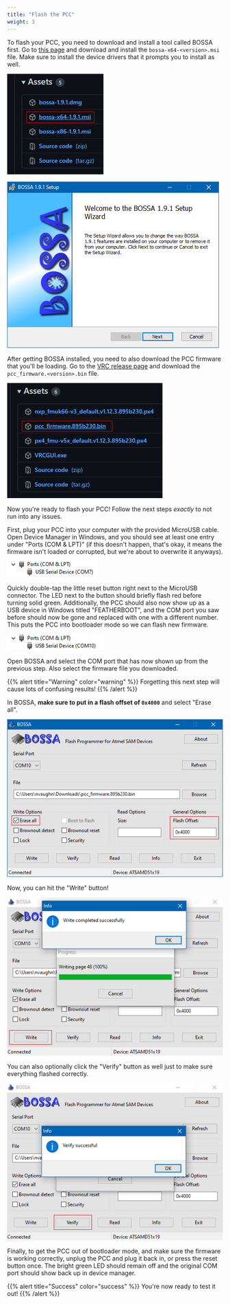 ```yaml
---
title: "Flash the PCC"
weight: 3
---
```


To flash your PCC, you need to download and install a tool called BOSSA first.
Go to [this page](https://github.com/shumatech/BOSSA/releases/) and download and install
the `bossa-x64-<version>.msi` file. Make sure to install the device drivers
that it prompts you to install as well.

![Download this installer file](2022-05-12-07-12-10.png)

![Run through the setup wizard](2022-05-12-07-12-59.png)

After getting BOSSA installed, you need to also download the PCC firmware that you'll
be loading. Go to the
[VRC release page](https://github.com/bellflight/VRC-2022/releases/tag/stable)
and download the `pcc_firmware.<version>.bin` file.

![Download this firmware file](2022-05-12-07-14-49.png)

Now you're ready to flash your PCC! Follow the next steps _exactly_ to not
run into any issues.

First, plug your PCC into your computer with the provided MicroUSB cable.
Open Device Manager in Windows, and you should see at least one entry under
"Ports (COM & LPT)" (if this doesn't happen, that's okay, it means the firmware isn't
loaded or corrupted, but we're about to overwrite it anyways).

![Normal PCC COM port](2022-05-12-07-20-39.png)

Quickly double-tap the little reset button right next to the MicroUSB connector.
The LED next to the button should briefly flash red before turning solid green.
Additionally, the PCC should also now show up as a USB device in Windows
titled "FEATHERBOOT", and the COM port you saw before should now be gone and
replaced with one with a different number. This puts the PCC into bootloader mode
so we can flash new firmware.

![Bootloader PCC COM port](2022-05-12-07-21-43.png)

Open BOSSA and select the COM port that has now shown up from the previous step.
Also select the firmware file you downloaded.

{{% alert title="Warning" color="warning" %}}
Forgetting this next step will cause lots of confusing results!
{{% /alert %}}

In BOSSA, **make sure to put in a flash offset of `0x4000`** and select "Erase all".

![BOSSA settings](2022-05-12-07-32-22.png)

Now, you can hit the "Write" button!

![Flashing complete](2022-05-12-07-34-07.png)

You can also optionally click the "Verify" button as well just to make sure
everything flashed correctly.

![Verificiation complete](2022-05-12-07-36-32.png)

Finally, to get the PCC out of bootloader mode, and make sure the firmware is working
correctly, unplug the PCC and plug it back in, or press the reset button once.
The bright green LED should remain off and the original COM port should show
back up in device manager.

{{% alert title="Success" color="success" %}}
You're now ready to test it out!
{{% /alert %}}
